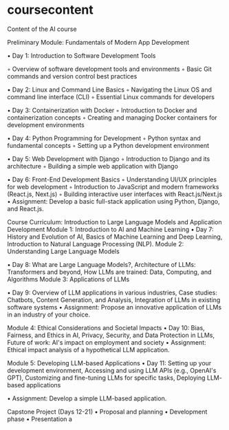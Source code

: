 # coursecontent
Content of the AI course

Preliminary Module: Fundamentals of Modern App Development

• Day 1: Introduction to Software Development Tools

◦ Overview of software development tools and environments
◦ Basic Git commands and version control best practices

• Day 2: Linux and Command Line Basics
◦ Navigating the Linux OS and command line interface (CLI)
◦ Essential Linux commands for developers

• Day 3: Containerization with Docker
◦ Introduction to Docker and containerization concepts
◦ Creating and managing Docker containers for development environments

• Day 4: Python Programming for Development
◦ Python syntax and fundamental concepts
◦ Setting up a Python development environment

• Day 5: Web Development with Django
◦ Introduction to Django and its architecture
◦ Building a simple web application with Django

• Day 6: Front-End Development Basics
◦ Understanding UI/UX principles for web development
◦ Introduction to JavaScript and modern frameworks (React.js, Next.js)
◦ Building interactive user interfaces with React.js/Next.js
• Assignment: Develop a basic full-stack application using Python, Django, and React.js.

Course Curriculum: Introduction to Large Language Models and Application
Development
Module 1: Introduction to AI and Machine Learning
• Day 7: History and Evolution of AI, Basics of Machine Learning and Deep Learning,
Introduction to Natural Language Processing (NLP).
Module 2: Understanding Large Language Models

• Day 8: What are Large Language Models?, Architecture of LLMs: Transformers and
beyond, How LLMs are trained: Data, Computing, and Algorithms
Module 3: Applications of LLMs

• Day 9: Overview of LLM applications in various industries, Case studies: Chatbots,
Content Generation, and Analysis, Integration of LLMs in existing software systems
• Assignment: Propose an innovative application of LLMs in an industry of your choice.

Module 4: Ethical Considerations and Societal Impacts
• Day 10: Bias, Fairness, and Ethics in AI, Privacy, Security, and Data Protection in
LLMs, Future of work: AI's impact on employment and society
• Assignment: Ethical impact analysis of a hypothetical LLM application.

Module 5: Developing LLM-based Applications
• Day 11: Setting up your development environment, Accessing and using LLM APIs (e.g.,
OpenAI's GPT), Customizing and fine-tuning LLMs for specific tasks, Deploying LLM-
based applications

• Assignment: Develop a simple LLM-based application.

Capstone Project (Days 12-21)
• Proposal and planning
• Development phase
• Presentation a
